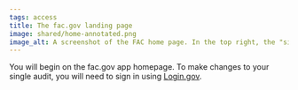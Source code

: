 ```yaml
---
tags: access
title: The fac.gov landing page
image: shared/home-annotated.png
image_alt: A screenshot of the FAC home page. In the top right, the "sign in" button.
---
```


You will begin on the fac.gov app homepage. To make changes to your single audit, you will need to sign in using [Login.gov](http://login.gov).
